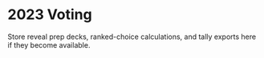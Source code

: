 # 2023 Voting

Store reveal prep decks, ranked-choice calculations, and tally exports here if they become available.
